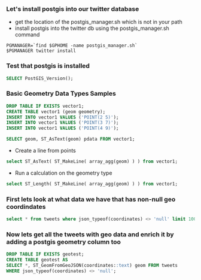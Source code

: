 ### Let's install postgis into our twitter database
* get the location of the postgis_manager.sh which is not in your path
* install postgis into the twitter db using the postgis_manager.sh command
```
PGMANAGER=`find $GPHOME -name postgis_manager.sh`
$PGMANAGER twitter install
```

### Test that postgis is installed
```sql
SELECT PostGIS_Version();
```

### Basic Geometry Data Types Samples
```sql
DROP TABLE IF EXISTS vector1;
CREATE TABLE vector1 (geom geometry);
INSERT INTO vector1 VALUES ('POINT(2 5)');
INSERT INTO vector1 VALUES ('POINT(3 7)');
INSERT INTO vector1 VALUES ('POINT(4 9)');
```
```sql 
SELECT geom, ST_AsText(geom) pdata FROM vector1; 
```

* Create a line from points
```sql
select ST_AsText( ST_MakeLine( array_agg(geom) ) ) from vector1;
```

* Run a calculation on the geometry type
```sql
select ST_Length( ST_MakeLine( array_agg(geom) ) ) from vector1;
```

### First lets look at what data we have that has non-null geo coordindates
```sql
select * from tweets where json_typeof(coordinates) <> 'null' limit 100;
```

### Now lets get all the tweets with geo data and enrich it by adding a postgis geometry column too 
```sql
DROP TABLE IF EXISTS geotest;
CREATE TABLE geotest AS
SELECT *, ST_GeomFromGeoJSON(coordinates::text) geom FROM tweets 
WHERE json_typeof(coordinates) <> 'null';
```
